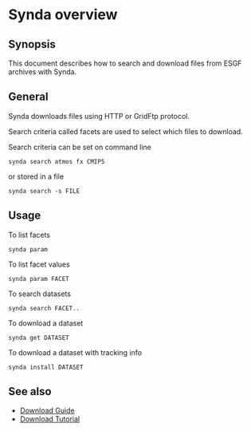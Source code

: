 # Synda overview

## Synopsis

This document describes how to search and download files from ESGF archives with Synda.

## General

Synda downloads files using HTTP or GridFtp protocol.

Search criteria called facets are used to select which files to download.

Search criteria can be set on command line

    synda search atmos fx CMIP5

or stored in a file

    synda search -s FILE

## Usage

To list facets

    synda param

To list facet values

    synda param FACET

To search datasets

    synda search FACET..

To download a dataset

    synda get DATASET

To download a dataset with tracking info

    synda install DATASET

## See also

* [Download Guide](download_guide.md)
* [Download Tutorial](download_tutorial.md)

